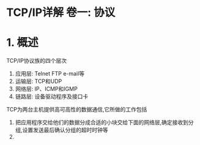 # TCP/IP详解 卷一: 协议

# 1. 概述

TCP/IP协议族的四个层次

1. 应用层: Telnet FTP e-mail等
2. 运输层: TCP和UDP
3. 网络层: IP、ICMP和IGMP
4. 链路层: 设备驱动程序及接口卡

TCP为两台主机提供高可高性的数据通信,它所做的工作包括

1. 把应用程序交给他们的数据分成合适的小块交给下面的网络层,确定接收到分组,设置发送最后确认分组的超时时钟等
2. 